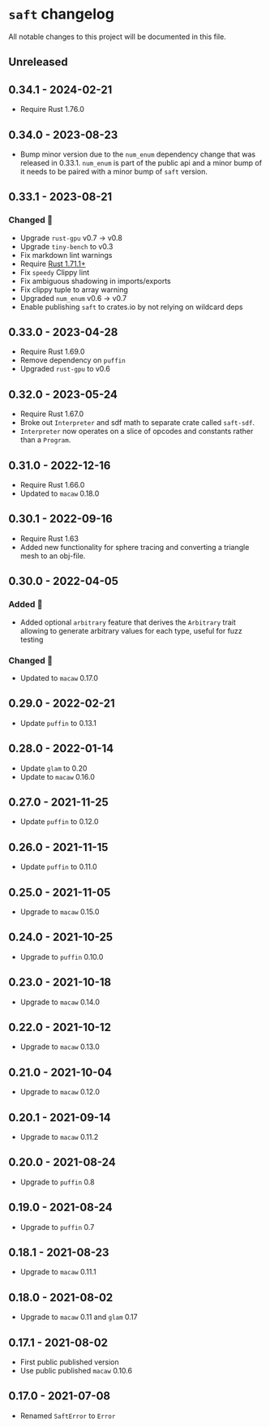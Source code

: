 # `saft` changelog

All notable changes to this project will be documented in this file.

## Unreleased

## 0.34.1 - 2024-02-21

- Require Rust 1.76.0

## 0.34.0 - 2023-08-23

- Bump minor version due to the `num_enum` dependency change that was released in 0.33.1.
  `num_enum` is part of the public api and a minor bump of it needs to be paired with a
  minor bump of `saft` version.

## 0.33.1 - 2023-08-21

### Changed 🔧

- Upgrade `rust-gpu` v0.7 -> v0.8
- Upgrade `tiny-bench` to v0.3
- Fix markdown lint warnings
- Require [Rust 1.71.1+](https://blog.rust-lang.org/2023/08/03/Rust-1.71.1.html)
- Fix `speedy` Clippy lint
- Fix ambiguous shadowing in imports/exports
- Fix clippy tuple to array warning
- Upgraded `num_enum` v0.6 -> v0.7
- Enable publishing `saft` to crates.io by not relying on wildcard deps

## 0.33.0 - 2023-04-28

- Require Rust 1.69.0
- Remove dependency on `puffin`
- Upgraded `rust-gpu` to v0.6

## 0.32.0 - 2023-05-24

- Require Rust 1.67.0
- Broke out `Interpreter` and sdf math to separate crate called `saft-sdf`.
- `Interpreter` now operates on a slice of opcodes and constants rather than a `Program`.

## 0.31.0 - 2022-12-16

- Require Rust 1.66.0
- Updated to `macaw` 0.18.0

## 0.30.1 - 2022-09-16

- Require Rust 1.63
- Added new functionality for sphere tracing and converting a triangle mesh to an obj-file.

## 0.30.0 - 2022-04-05

### Added 🔧

- Added optional `arbitrary` feature that derives the `Arbitrary` trait allowing to generate arbitrary values for each type, useful for fuzz testing

### Changed 🔧

- Updated to `macaw` 0.17.0

## 0.29.0 - 2022-02-21

- Update `puffin` to 0.13.1

## 0.28.0 - 2022-01-14

- Update `glam` to 0.20
- Update to `macaw` 0.16.0

## 0.27.0 - 2021-11-25

- Update `puffin` to 0.12.0

## 0.26.0 - 2021-11-15

- Update `puffin` to 0.11.0

## 0.25.0 - 2021-11-05

- Upgrade to `macaw` 0.15.0

## 0.24.0 - 2021-10-25

- Upgrade to `puffin` 0.10.0

## 0.23.0 - 2021-10-18

- Upgrade to `macaw` 0.14.0

## 0.22.0 - 2021-10-12

- Upgrade to `macaw` 0.13.0

## 0.21.0 - 2021-10-04

- Upgrade to `macaw` 0.12.0

## 0.20.1 - 2021-09-14

- Upgrade to `macaw` 0.11.2

## 0.20.0 - 2021-08-24

- Upgrade to `puffin` 0.8

## 0.19.0 - 2021-08-24

- Upgrade to `puffin` 0.7

## 0.18.1 - 2021-08-23

- Upgrade to `macaw` 0.11.1

## 0.18.0 - 2021-08-02

- Upgrade to `macaw` 0.11 and `glam` 0.17

## 0.17.1 - 2021-08-02

- First public published version
- Use public published `macaw` 0.10.6

## 0.17.0 - 2021-07-08

- Renamed `SaftError` to `Error`
